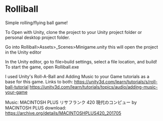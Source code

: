 # Rolliball
Simple rolling/flying ball game!

To Open with Unity, clone the project to your Unity project folder or personal desktop project folder.

Go into Rolliball>Assets>_Scenes>Minigame.unity 
this will open the project in the Unity editor

In the Unity editor, go to file>build settings, select a file location, and build!
To start the game, open Rolliball.exe

I used Unity's Roll-A-Ball and Adding Music to your Game tutorials as a base for this game. Links to both:
https://unity3d.com/learn/tutorials/s/roll-ball-tutorial
https://unity3d.com/learn/tutorials/topics/audio/adding-music-your-game

Music: MACINTOSH PLUS リサフランク 420 現代のコンピュー by MACINTOSH PLUS
download: https://archive.org/details/MACINTOSHPLUS420_201705
